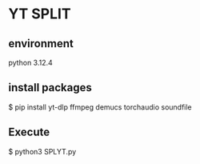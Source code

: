 # YT SPLIT

## environment

python 3.12.4

## install packages

$ pip install yt-dlp ffmpeg demucs torchaudio soundfile


## Execute

$ python3 SPLYT.py
